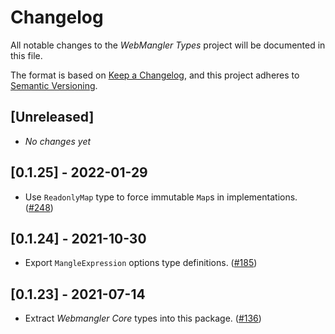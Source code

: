 # Changelog

All notable changes to the _WebMangler Types_ project will be documented in this
file.

The format is based on [Keep a Changelog], and this project adheres to [Semantic
Versioning].

## [Unreleased]

- _No changes yet_

## [0.1.25] - 2022-01-29

- Use `ReadonlyMap` type to force immutable `Map`s in implementations. ([#248])

## [0.1.24] - 2021-10-30

- Export `MangleExpression` options type definitions. ([#185])

## [0.1.23] - 2021-07-14

- Extract _Webmangler Core_ types into this package. ([#136])

[#136]: https://github.com/ericcornelissen/webmangler/pull/136
[#185]: https://github.com/ericcornelissen/webmangler/pull/185
[#248]: https://github.com/ericcornelissen/webmangler/pull/248
[keep a changelog]: https://keepachangelog.com/en/1.0.0/ "Keep a CHANGELOG"
[semantic versioning]: https://semver.org/spec/v2.0.0.html "Semantic versioning"

